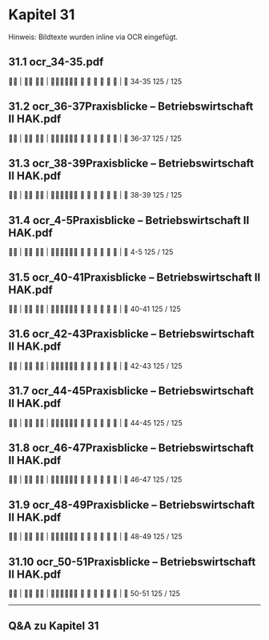 # Kapitel 31

Hinweis: Bildtexte wurden inline via OCR eingefügt.

## 31.1 ocr_34-35.pdf
 | 
 | 
     
| 
34-35
125 / 125

## 31.2 ocr_36-37Praxisblicke – Betriebswirtschaft II HAK.pdf
 | 
 | 
     
| 
36-37
125 / 125

## 31.3 ocr_38-39Praxisblicke – Betriebswirtschaft II HAK.pdf
 | 
 | 
     
| 
38-39
125 / 125

## 31.4 ocr_4-5Praxisblicke – Betriebswirtschaft II HAK.pdf
 | 
 | 
     
| 
4-5
125 / 125

## 31.5 ocr_40-41Praxisblicke – Betriebswirtschaft II HAK.pdf
 | 
 | 
     
| 
40-41
125 / 125

## 31.6 ocr_42-43Praxisblicke – Betriebswirtschaft II HAK.pdf
 | 
 | 
     
| 
42-43
125 / 125

## 31.7 ocr_44-45Praxisblicke – Betriebswirtschaft II HAK.pdf
 | 
 | 
     
| 
44-45
125 / 125

## 31.8 ocr_46-47Praxisblicke – Betriebswirtschaft II HAK.pdf
 | 
 | 
     
| 
46-47
125 / 125

## 31.9 ocr_48-49Praxisblicke – Betriebswirtschaft II HAK.pdf
 | 
 | 
     
| 
48-49
125 / 125

## 31.10 ocr_50-51Praxisblicke – Betriebswirtschaft II HAK.pdf
 | 
 | 
     
| 
50-51
125 / 125

---
## Q&A zu Kapitel 31